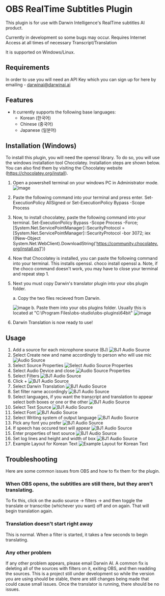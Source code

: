 # OBS RealTime Subtitles Plugin #

This plugin is for use with Darwin Intelligence's RealTime subtitles AI product.

Currently in development so some bugs may occur. Requires Internet Access at all times of necessary Transcript/Translation

It is supported on Windows/Linux.

## Requirements

In order to use you will need an API Key which you can sign up for here by emailing - darwinai@darwinai.ai

## Features

- It currently supports the following base languages:
    - Korean (한국어)
    - Chinese (중국어)
    - Japanese (일분어)

## Installation (Windows)
To install this plugin, you will need the openssl library. To do so, you will use the windows installation tool Chocolatey. Installation steps are shown below. You can also find them by visiting the Chocolatey website (https://chocolatey.org/install).
1. Open a powershell terminal on your windows PC in Administrator mode. ![image](https://github.com/user-attachments/assets/428ba5ab-3052-4d8d-8ad4-b65c47e5f329)
2. Paste the following command into your terminal and press enter.
   Set-ExecutionPolicy AllSigned or Set-ExecutionPolicy Bypass -Scope Process
3. Now, to install chocolatey, paste the following command into your terminal.
   Set-ExecutionPolicy Bypass -Scope Process -Force; [System.Net.ServicePointManager]::SecurityProtocol = [System.Net.ServicePointManager]::SecurityProtocol -bor 3072; iex ((New-Object System.Net.WebClient).DownloadString('https://community.chocolatey.org/install.ps1'))
4. Now that Chocolatey is installed, you can paste the following command into your terminal. This installs openssl.
   choco install openssl
   a. Note, if the choco command doesn't work, you may have to close your terminal and repeat step 1.
5. Next you must copy Darwin's translator plugin into your obs plugin folder.

   a. Copy the two files recieved from Darwin.

   ![image](https://github.com/user-attachments/assets/76bacb94-ff44-4d5e-8e57-0018ffd1f04d)
   b. Paste them into your obs plugins folder. Usually this is located at "C:\Program Files\obs-studio\obs-plugins\64bit" ![image](https://github.com/user-attachments/assets/d13be809-dfbb-4def-8abe-5633e2e7fe2a)
7. Darwin Translation is now ready to use!




## Usage

1. Add a source for each microphone source (BJ) ![BJ1 Audio Source](./assets/1.png)
1. Select Create new and name accordingly to person who will use mic ![Audio Source](./assets/2.png)
1. Select Source Properties ![Select Audio Source Properties](./assets/3.png)
1. Select Audio Device and close ![Audio Source Properties](./assets/4.png)
1. Select Filters ![BJ1 Audio Source](./assets/5.png)
1. Click + ![BJ1 Audio Source](./assets/6.png)
1. Select Darwin Translation ![BJ1 Audio Source](./assets/7.png)
1. Set filter name accordingly ![BJ1 Audio Source](./assets/8.png)
1. Select languages, if you want the transcript and translation to appear select both boxes or one or the other ![BJ1 Audio Source](./assets/9.png)
1. Select Text Source ![BJ1 Audio Source](./assets/10.png)
1. Select Font ![BJ1 Audio Source](./assets/11.png)
1. Select Writing system of output language ![BJ1 Audio Source](./assets/12.png)
1. Pick any font you prefer ![BJ1 Audio Source](./assets/13.png)
1. If speech has occured text will appear ![BJ1 Audio Source](./assets/14.png)
1. Enter properties of text source ![BJ1 Audio Source](./assets/15.png)
1. Set log lines and height and width of box ![BJ1 Audio Source](./assets/16.png)
1. Example Layout for Korean Text ![Example Layout for Korean Text](./assets/ExampleLayout.png)

## Troubleshooting
Here are some common issues from OBS and how to fix them for the plugin.
### When OBS opens, the subtitles are still there, but they aren't translating.
To fix this, click on the audio source -> filters -> and then toggle the translate or transcribe (whichever you want) off and on again. That will begin translation again.
### Translation doesn't start right away
This is normal. When a filter is started, it takes a few seconds to begin translating.
### Any other problem
If any other problem appears, please email Darwin AI. A common fix is deleting all of the sources with filters on it, exiting OBS, and then readding the sources. This is a project still under development so while the version you are using should be stable, there are still changes being made that could cause small issues. Once the translator is running, there should be no issues.
